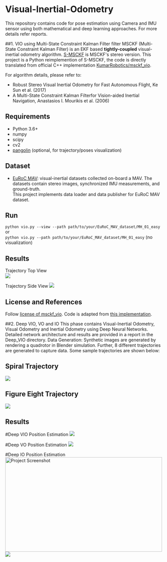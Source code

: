 # Visual-Inertial-Odometry
This repository contains code for pose estimation using Camera and IMU sensor using both mathematical and deep learning approaches. For more details refer reports.

##1. VIO using Multi-State Constraint Kalman Filter filter
MSCKF (Multi-State Constraint Kalman Filter) is an EKF based **tightly-coupled** visual-inertial odometry algorithm. [S-MSCKF](https://arxiv.org/abs/1712.00036) is MSCKF's stereo version. This project is a Python reimplemention of S-MSCKF, the code is directly translated from official C++ implementation [KumarRobotics/msckf_vio](https://github.com/KumarRobotics/msckf_vio).  


For algorithm details, please refer to:
* Robust Stereo Visual Inertial Odometry for Fast Autonomous Flight, Ke Sun et al. (2017)
* A Multi-State Constraint Kalman Filterfor Vision-aided Inertial Navigation, Anastasios I. Mourikis et al. (2006)  

## Requirements
* Python 3.6+
* numpy
* scipy
* cv2
* [pangolin](https://github.com/uoip/pangolin) (optional, for trajectory/poses visualization)

## Dataset
* [EuRoC MAV](http://projects.asl.ethz.ch/datasets/doku.php?id=kmavvisualinertialdatasets): visual-inertial datasets collected on-board a MAV. The datasets contain stereo images, synchronized IMU measurements, and ground-truth.  
This project implements data loader and data publisher for EuRoC MAV dataset.

## Run  
`python vio.py --view --path path/to/your/EuRoC_MAV_dataset/MH_01_easy`  
or    
`python vio.py --path path/to/your/EuRoC_MAV_dataset/MH_01_easy` (no visualization)  

## Results
Trajectory Top View  
![](Code/VIO_Kalman/imgs/Trajectory_top_view.png)

Trajectory Side View
![](Code/VIO_Kalman/imgs/Trajectory_side_view.png)

## License and References
Follow [license of msckf_vio](https://github.com/KumarRobotics/msckf_vio/blob/master/LICENSE.txt). Code is adapted from [this implementation](https://github.com/uoip/stereo_msckf).

##2. Deep VIO, VO and IO
This phase contains Visual-Inertial Odometry, Visual Odometry and Inertial Odometry using Deep Neural Networks. Detailed network architecture and results are provided in a report in the Deep_VIO directory. 
Data Generation:
Synthetic images are generated by rendering a quadrotor in Blender simulation. Further, 8 different trajectories are generated to capture data. Some sample trajectories are shown below:

## Spiral Trajectory
![](Code/Deep_VIO/images/example_path.jpeg)

## Figure Eight Trajectory
![](Code/Deep_VIO/images/Fig_8.jpeg)

## Results
#Deep VIO Position Estimation 
![](Code/Deep_VIO/images/VIO_pos.jpeg)

#Deep VO Position Estimation
![](Code/Deep_VIO/images/VO_pos.jpeg)

#Deep IO Position Estimation
<img src="Code/Deep_VIO/images/IO_pos.jpeg" alt="Project Screenshot" width="500" height="300">
![](Code/Deep_VIO/images/IO_pos.jpeg)

